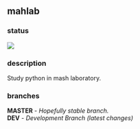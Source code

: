 ## mahlab

### status
<img src="https://github.com/max-wn/mahlab/workflows/CodeQL/badge.svg?branch=master"><br>

### description
Study python in mash laboratory.

### branches
**MASTER** - _Hopefully stable branch._\
**DEV** - _Development Branch (latest changes)_
